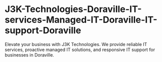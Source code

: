# J3K-Technologies-Doraville-IT-services-Managed-IT-Doraville-IT-support-Doraville
Elevate your business with J3K Technologies. We provide reliable IT services, proactive managed IT solutions, and responsive IT support for businesses in Doraville.

